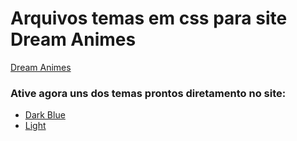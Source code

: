 # **Arquivos temas em css para site Dream Animes**

[Dream Animes](https://www.dreamanimes.com.br/inicio)

### Ative agora uns dos temas prontos diretamento no site:
- [Dark Blue](https://www.dreamanimes.com.br/inicio?tema=Dark%20Blue)
- [Light](https://www.dreamanimes.com.br/inicio?tema=Light)
